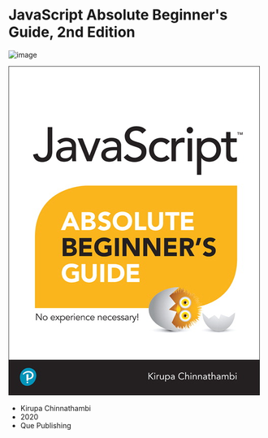 # JavaScript Absolute Beginner's Guide, 2nd Edition

![image](https://user-images.githubusercontent.com/23094588/121578431-f1da8800-ca2a-11eb-933e-38e081ab165d.png)

![portada](700-JavaScript-Absolute-Beginners-Guide-2nd-Edition/images/700-portada.jpg)

* Kirupa Chinnathambi
* 2020 
* Que Publishing 

